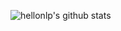 ![hellonlp's github stats](https://github-readme-stats.vercel.app/api?username=hellonlp&show_icons=true&theme=radical)
